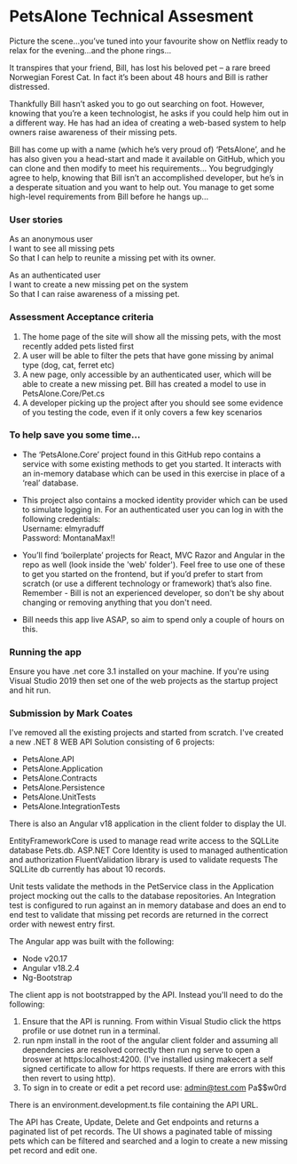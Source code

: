 # PetsAlone Technical Assesment

Picture the scene…you’ve tuned into your favourite show on Netflix ready to relax for the evening…and the phone rings…

It transpires that your friend, Bill, has lost his beloved pet – a rare breed Norwegian Forest Cat. In fact it’s been about 48 hours and Bill is rather distressed.

Thankfully Bill hasn’t asked you to go out searching on foot. However, knowing that you’re a keen technologist, he asks if you could help him out in a different way. He has had an idea of creating a web-based system to help owners raise awareness of their missing pets.

Bill has come up with a name (which he’s very proud of) ‘PetsAlone’, and he has also given you a head-start and made it available on GitHub, which you can clone and then modify to meet his requirements… You begrudgingly agree to help, knowing that Bill isn’t an accomplished developer, but he’s in a desperate situation and you want to help out. You manage to get some high-level requirements from Bill before he hangs up...

### User stories

As an anonymous user  
I want to see all missing pets  
So that I can help to reunite a missing pet with its owner.

As an authenticated user  
I want to create a new missing pet on the system  
So that I can raise awareness of a missing pet.

### Assessment Acceptance criteria

1.  The home page of the site will show all the missing pets, with the most recently added pets listed first
2.  A user will be able to filter the pets that have gone missing by animal type (dog, cat, ferret etc)
3.  A new page, only accessible by an authenticated user, which will be able to create a new missing pet. Bill has created a model to use in PetsAlone.Core/Pet.cs
4.  A developer picking up the project after you should see some evidence of you testing the code, even if it only covers a few key scenarios

### To help save you some time...

- The ‘PetsAlone.Core’ project found in this GitHub repo contains a service with some existing methods to get you started. It interacts with an in-memory database which can be used in this exercise in place of a ‘real’ database.

- This project also contains a mocked identity provider which can be used to simulate logging in. For an authenticated user you can log in with the following credentials:  
  Username: elmyraduff  
  Password: MontanaMax!!

- You’ll find ‘boilerplate’ projects for React, MVC Razor and Angular in the repo as well (look inside the 'web' folder'). Feel free to use one of these to get you started on the frontend, but if you’d prefer to start from scratch (or use a different technology or framework) that’s also fine. Remember - Bill is not an experienced developer, so don't be shy about changing or removing anything that you don't need.

- Bill needs this app live ASAP, so aim to spend only a couple of hours on this.

### Running the app

Ensure you have .net core 3.1 installed on your machine. If you're using Visual Studio 2019 then set one of the web projects as the startup project and hit run.

### Submission by Mark Coates

I've removed all the existing projects and started from scratch.
I've created a new .NET 8 WEB API Solution consisting of 6 projects:

- PetsAlone.API
- PetsAlone.Application
- PetsAlone.Contracts
- PetsAlone.Persistence
- PetsAlone.UnitTests
- PetsAlone.IntegrationTests

There is also an Angular v18 application in the client folder to display the UI.

EntityFrameworkCore is used to manage read write access to the SQLLite database Pets.db.
ASP.NET Core Identity is used to managed authentication and authorization
FluentValidation library is used to validate requests
The SQLLite db currently has about 10 records.

Unit tests validate the methods in the PetService class in the Application project mocking out the calls to the database repositories.
An Integration test is configured to run against an in memory database and does an end to end test to validate that missing pet
records are returned in the correct order with newest entry first.

The Angular app was built with the following:

- Node v20.17
- Angular v18.2.4
- Ng-Bootstrap

The client app is not bootstrapped by the API. Instead you'll need to do the following:

1. Ensure that the API is running. From within Visual Studio click the https profile or use dotnet run in a terminal.
2. run npm install in the root of the angular client folder and assuming all dependencies are resolved correctly
   then run ng serve to open a broswer at https:localhost:4200.
   (I've installed using makecert a self signed certificate to allow for https requests. If there are errors with this then revert to using http).
3. To sign in to create or edit a pet record use: admin@test.com Pa$$w0rd

There is an environment.development.ts file containing the API URL.

The API has Create, Update, Delete and Get endpoints and returns a paginated list of pet records.
The UI shows a paginated table of missing pets which can be filtered and searched and a login to create a new missing pet record and edit one.
